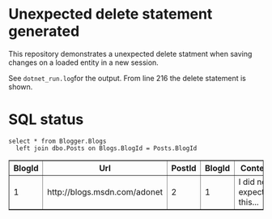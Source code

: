 # Unexpected delete statement generated

This repository demonstrates a unexpected delete statment when saving changes on a loaded entity in a new session.

See `dotnet_run.log`for the output. From line 216 the delete statement is shown.


# SQL status

```
select * from Blogger.Blogs
  left join dbo.Posts on Blogs.BlogId = Posts.BlogId
```

<table border="1" style="border-collapse:collapse">
<tr><th>BlogId</th><th>Url</th><th>PostId</th><th>BlogId</th><th>Content</th><th>Title</th></tr>
<tr><td>1</td><td>http://blogs.msdn.com/adonet</td><td>2</td><td>1</td><td>I did not expected this...</td><td>Unexpected delete</td></tr></table>
